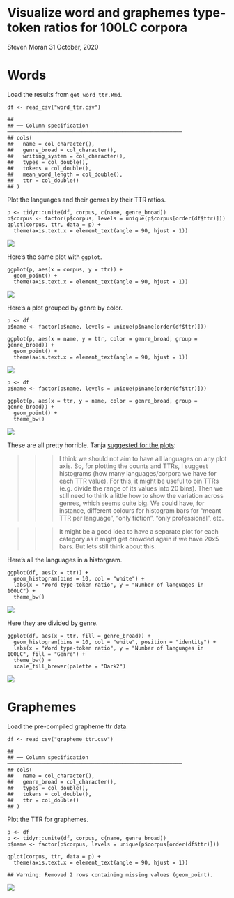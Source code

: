 Visualize word and graphemes type-token ratios for 100LC corpora
================
Steven Moran
31 October, 2020

# Words

Load the results from `get_word_ttr.Rmd`.

    df <- read_csv("word_ttr.csv")

    ## 
    ## ── Column specification ────────────────────────────────────────────────────────
    ## cols(
    ##   name = col_character(),
    ##   genre_broad = col_character(),
    ##   writing_system = col_character(),
    ##   types = col_double(),
    ##   tokens = col_double(),
    ##   mean_word_length = col_double(),
    ##   ttr = col_double()
    ## )

Plot the languages and their genres by their TTR ratios.

    p <- tidyr::unite(df, corpus, c(name, genre_broad))
    p$corpus <- factor(p$corpus, levels = unique(p$corpus[order(df$ttr)]))
    qplot(corpus, ttr, data = p) +
      theme(axis.text.x = element_text(angle = 90, hjust = 1))

![](plot_ttr_files/figure-gfm/unnamed-chunk-3-1.png)<!-- -->

Here’s the same plot with `ggplot`.

    ggplot(p, aes(x = corpus, y = ttr)) +
      geom_point() +
      theme(axis.text.x = element_text(angle = 90, hjust = 1))

![](plot_ttr_files/figure-gfm/unnamed-chunk-4-1.png)<!-- -->

Here’s a plot grouped by genre by color.

    p <- df
    p$name <- factor(p$name, levels = unique(p$name[order(df$ttr)]))

    ggplot(p, aes(x = name, y = ttr, color = genre_broad, group = genre_broad)) +
      geom_point() +
      theme(axis.text.x = element_text(angle = 90, hjust = 1))

![](plot_ttr_files/figure-gfm/unnamed-chunk-5-1.png)<!-- -->

    p <- df
    p$name <- factor(p$name, levels = unique(p$name[order(df$ttr)]))

    ggplot(p, aes(x = ttr, y = name, color = genre_broad, group = genre_broad)) +
      geom_point() +
      theme_bw()

![](plot_ttr_files/figure-gfm/unnamed-chunk-6-1.png)<!-- -->

These are all pretty horrible. Tanja [suggested for the
plots](https://github.com/uzling/100LC/pull/193):

> > > I think we should not aim to have all languages on any plot axis.
> > > So, for plotting the counts and TTRs, I suggest histograms (how
> > > many languages/corpora we have for each TTR value). For this, it
> > > might be useful to bin TTRs (e.g. divide the range of its values
> > > into 20 bins). Then we still need to think a little how to show
> > > the variation across genres, which seems quite big. We could have,
> > > for instance, different colours for histogram bars for “meant TTR
> > > per language”, “only fiction”, “only professional”, etc.

> > > It might be a good idea to have a separate plot for each category
> > > as it might get crowded again if we have 20x5 bars. But lets still
> > > think about this.

Here’s all the languages in a historgram.

    ggplot(df, aes(x = ttr)) +
      geom_histogram(bins = 10, col = "white") +
      labs(x = "Word type-token ratio", y = "Number of languages in 100LC") +
      theme_bw()

![](plot_ttr_files/figure-gfm/unnamed-chunk-7-1.png)<!-- -->

Here they are divided by genre.

    ggplot(df, aes(x = ttr, fill = genre_broad)) +
      geom_histogram(bins = 10, col = "white", position = "identity") +
      labs(x = "Word type-token ratio", y = "Number of languages in 100LC", fill = "Genre") +
      theme_bw() +
      scale_fill_brewer(palette = "Dark2")

![](plot_ttr_files/figure-gfm/unnamed-chunk-8-1.png)<!-- -->

# Graphemes

Load the pre-compiled grapheme ttr data.

    df <- read_csv("grapheme_ttr.csv")

    ## 
    ## ── Column specification ────────────────────────────────────────────────────────
    ## cols(
    ##   name = col_character(),
    ##   genre_broad = col_character(),
    ##   types = col_double(),
    ##   tokens = col_double(),
    ##   ttr = col_double()
    ## )

Plot the TTR for graphemes.

    p <- df
    p <- tidyr::unite(df, corpus, c(name, genre_broad))
    p$name <- factor(p$corpus, levels = unique(p$corpus[order(df$ttr)]))

    qplot(corpus, ttr, data = p) +
      theme(axis.text.x = element_text(angle = 90, hjust = 1))

    ## Warning: Removed 2 rows containing missing values (geom_point).

![](plot_ttr_files/figure-gfm/unnamed-chunk-10-1.png)<!-- -->
